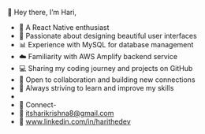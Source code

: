 👋 Hey there, I’m Hari,
- 🚀 A React Native enthusiast
- 🎨 Passionate about designing beautiful user interfaces
- 📊 Experience with MySQL for database management
- ☁️ Familiarity with AWS Amplify backend service
- 💻 Sharing my coding journey and projects on GitHub
- 🤝 Open to collaboration and building new connections
- 🌟 Always striving to learn and improve my skills
- 
- 🔗 Connect-
- 📧 itsharikrishna8@gmail.com
- 👔 www.linkedin.com/in/harithedev
